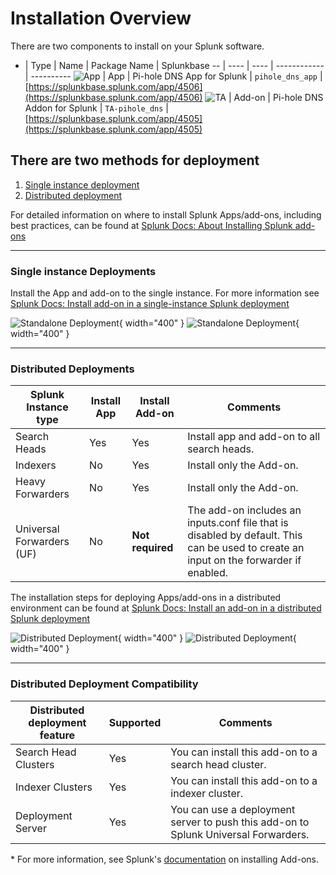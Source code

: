 # Installation Overview

There are two components to install on your Splunk software.

 - | Type | Name | Package Name | Splunkbase
-- | ---- | ---- | ------------ | ----------
![App](https://prod.cdn.apps.splunk.com/media/public/icons/4d4113a2-7594-11ec-aaf6-9a0e2e58ec69.png) | App | Pi-hole DNS App for Splunk | `pihole_dns_app` | [https://splunkbase.splunk.com/app/4506](https://splunkbase.splunk.com/app/4506)
![TA](https://prod.cdn.apps.splunk.com/media/public/icons/b19de5b0-08b9-11ed-bfc0-8a78f20287ff.png) | Add-on | Pi-hole DNS Addon for Splunk | `TA-pihole_dns` | [https://splunkbase.splunk.com/app/4505](https://splunkbase.splunk.com/app/4505)

## There are two methods for deployment

1. [Single instance deployment](#single-instance-deployments)
2. [Distributed deployment](#distributed-deployments)

For detailed information on where to install Splunk Apps/add-ons, including best practices, can be found at [Splunk Docs: About Installing Splunk add-ons](https://docs.splunk.com/Documentation/AddOns/released/Overview/Wheretoinstall)

<hr/>

### Single instance Deployments

Install the App and add-on to the single instance. For more information see [Splunk Docs: Install add-on in a single-instance Splunk deployment](https://docs.splunk.com/Documentation/AddOns/released/Overview/Singleserverinstall)

![Standalone Deployment](../images/standalone.svg#only-light){ width="400" }
![Standalone Deployment](../images/dark-standalone.svg#only-dark){ width="400" }

<hr/>

### Distributed Deployments

Splunk Instance type | Install App | Install Add-on | Comments
-------------------- | ----------- | -------------- | --------
Search Heads | Yes | Yes | Install app and add-on to all search heads.
Indexers |  No | Yes | Install only the Add-on.
Heavy Forwarders | No | Yes | Install only the Add-on.
Universal Forwarders (UF) | No | **Not required** | The add-on includes an inputs.conf file that is disabled by default. This can be used to create an input on the forwarder if enabled.

The installation steps for deploying Apps/add-ons in a distributed environment can be found at [Splunk Docs: Install an add-on in a distributed Splunk deployment](https://docs.splunk.com/Documentation/AddOns/released/Overview/Distributedinstall)

![Distributed Deployment](../images/distributed.svg#only-light){ width="400" }
![Distributed Deployment](../images/dark-distributed.svg#only-dark){ width="400" }

<hr/>

### Distributed Deployment Compatibility

Distributed deployment feature | Supported | Comments
------------------------------ | --------- | --------
Search Head Clusters | Yes | You can install this add-on to a search head cluster.
Indexer Clusters | Yes | You can install this add-on to a indexer cluster.
Deployment Server | Yes | You can use a deployment server to push this add-on to Splunk Universal Forwarders.

\* For more information, see Splunk's [documentation](https://docs.splunk.com/Documentation/AddOns/released/Overview/Installingadd-ons) on installing Add-ons.
